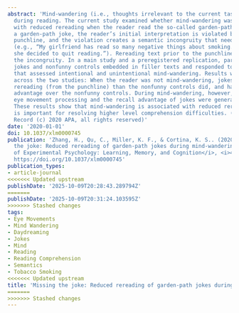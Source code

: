 ```yaml
---
abstract: 'Mind-wandering (i.e., thoughts irrelevant to the current task) occurs frequently
  during reading. The current study examined whether mind-wandering was associated
  with reduced rereading when the reader read the so-called garden-path jokes. In
  a garden-path joke, the reader’s initial interpretation is violated by the final
  punchline, and the violation creates a semantic incongruity that needs to be resolved
  (e.g., “My girlfriend has read so many negative things about smoking. Therefore,
  she decided to quit reading.”). Rereading text prior to the punchline can help resolve
  the incongruity. In a main study and a preregistered replication, participants read
  jokes and nonfunny controls embedded in filler texts and responded to thought probes
  that assessed intentional and unintentional mind-wandering. Results were consistent
  across the two studies: When the reader was not mind-wandering, jokes elicited more
  rereading (from the punchline) than the nonfunny controls did, and had a recall
  advantage over the nonfunny controls. During mind-wandering, however, the additional
  eye movement processing and the recall advantage of jokes were generally reduced.
  These results show that mind-wandering is associated with reduced rereading, which
  is important for resolving higher level comprehension difficulties. (PsycInfo Database
  Record (c) 2020 APA, all rights reserved)'
date: '2020-01-01'
doi: 10.1037/xlm0000745
publication: 'Zhang, H., Qu, C., Miller, K. F., & Cortina, K. S.. (2020). Missing
  the joke: Reduced rereading of garden-path jokes during mind-wandering. <i>Journal
  of Experimental Psychology: Learning, Memory, and Cognition</i>, <i>46</i>(4), 638--648.
  https://doi.org/10.1037/xlm0000745'
publication_types:
- article-journal
<<<<<<< Updated upstream
publishDate: '2025-10-09T20:28:43.289794Z'
=======
publishDate: '2025-10-09T20:31:24.103595Z'
>>>>>>> Stashed changes
tags:
- Eye Movements
- Mind Wandering
- Daydreaming
- Jokes
- Mind
- Reading
- Reading Comprehension
- Semantics
- Tobacco Smoking
<<<<<<< Updated upstream
title: 'Missing the joke: Reduced rereading of garden-path jokes during mind-wandering'
=======
>>>>>>> Stashed changes
---
```

